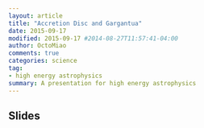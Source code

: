 ```yaml
---
layout: article
title: "Accretion Disc and Gargantua"
date: 2015-09-17
modified: 2015-09-17 #2014-08-27T11:57:41-04:00
author: OctoMiao
comments: true
categories: science
tag:
- high energy astrophysics
summary: A presentation for high energy astrophysics
---
```



## Slides

<script async class="speakerdeck-embed" data-id="ea5b0eaa802745739f36a6417eeefb5d" data-ratio="1.33333333333333" src="//speakerdeck.com/assets/embed.js"></script>
